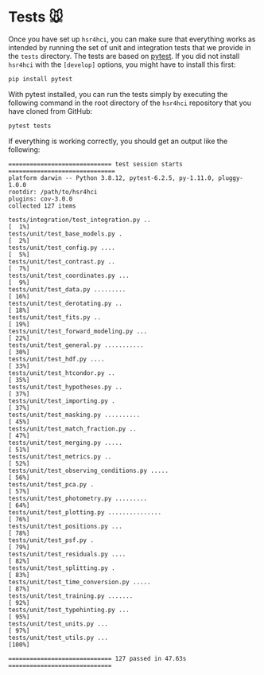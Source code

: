 # Tests 🐭

Once you have set up `hsr4hci`, you can make sure that everything works as intended by running the set of unit and integration tests that we provide in the `tests` directory.
The tests are based on [pytest](https://docs.pytest.org).
If you did not install `hsr4hci` with the `[develop]` options, you might have to install this first:

```bash
pip install pytest
```

With pytest installed, you can run the tests simply by executing the following command in the root directory of the `hsr4hci` repository that you have cloned from GitHub:

```bash
pytest tests
```

If everything is working correctly, you should get an output like the following:

```pytest
============================= test session starts ==============================
platform darwin -- Python 3.8.12, pytest-6.2.5, py-1.11.0, pluggy-1.0.0
rootdir: /path/to/hsr4hci
plugins: cov-3.0.0
collected 127 items

tests/integration/test_integration.py ..                                 [  1%]
tests/unit/test_base_models.py .                                         [  2%]
tests/unit/test_config.py ....                                           [  5%]
tests/unit/test_contrast.py ..                                           [  7%]
tests/unit/test_coordinates.py ...                                       [  9%]
tests/unit/test_data.py .........                                        [ 16%]
tests/unit/test_derotating.py ..                                         [ 18%]
tests/unit/test_fits.py ..                                               [ 19%]
tests/unit/test_forward_modeling.py ...                                  [ 22%]
tests/unit/test_general.py ...........                                   [ 30%]
tests/unit/test_hdf.py ....                                              [ 33%]
tests/unit/test_htcondor.py ..                                           [ 35%]
tests/unit/test_hypotheses.py ..                                         [ 37%]
tests/unit/test_importing.py .                                           [ 37%]
tests/unit/test_masking.py ..........                                    [ 45%]
tests/unit/test_match_fraction.py ..                                     [ 47%]
tests/unit/test_merging.py .....                                         [ 51%]
tests/unit/test_metrics.py ..                                            [ 52%]
tests/unit/test_observing_conditions.py .....                            [ 56%]
tests/unit/test_pca.py .                                                 [ 57%]
tests/unit/test_photometry.py .........                                  [ 64%]
tests/unit/test_plotting.py ...............                              [ 76%]
tests/unit/test_positions.py ...                                         [ 78%]
tests/unit/test_psf.py .                                                 [ 79%]
tests/unit/test_residuals.py ....                                        [ 82%]
tests/unit/test_splitting.py .                                           [ 83%]
tests/unit/test_time_conversion.py .....                                 [ 87%]
tests/unit/test_training.py .......                                      [ 92%]
tests/unit/test_typehinting.py ...                                       [ 95%]
tests/unit/test_units.py ...                                             [ 97%]
tests/unit/test_utils.py ...                                             [100%]

============================= 127 passed in 47.63s =============================
```